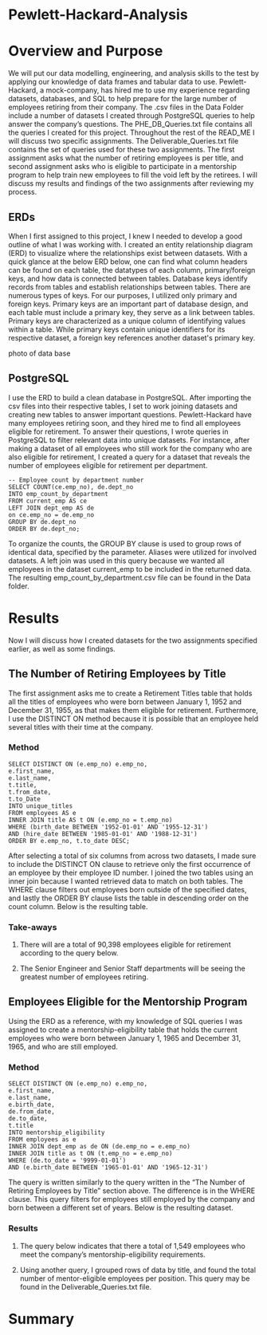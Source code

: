 # Pewlett-Hackard-Analysis

# Overview and Purpose
We will put our data modelling, engineering, and analysis skills to the test by applying our knowledge of data frames and tabular data to use. Pewlett-Hackard, a mock-company, has hired me to use my experience regarding datasets, databases, and SQL to help prepare for the large number of employees retiring from their company. The .csv files in the Data Folder include a number of datasets I created through PostgreSQL queries to help answer the company’s questions. The PHE_DB_Queries.txt file contains all the queries I created for this project. Throughout the rest of the READ_ME I will discuss two specific assignments. The Deliverable_Queries.txt file contains the set of queries used for these two assignments. The first assignment asks what the number of retiring employees is per title, and second assignment asks who is eligible to participate in a mentorship program to help train new employees to fill the void left by the retirees. I will discuss my results and findings of the two assignments after reviewing my process.

## ERDs
When I first assigned to this project, I knew I needed to develop a good outline of what I was working with. I created an entity relationship diagram (ERD) to visualize where the relationships exist between datasets. With a quick glance at the below ERD below, one can find what column headers can be found on each table, the datatypes of each column, primary/foreign keys, and how data is connected between tables. Database keys identify records from tables and establish relationships between tables. There are numerous types of keys. For our purposes, I utilized only primary and foreign keys. Primary keys are an important part of database design, and each table must include a primary key, they serve as a link between tables. Primary keys are characterized as a unique column of identifying values within a table. While primary keys contain unique identifiers for its respective dataset, a foreign key references another dataset's primary key.

photo of data base

## PostgreSQL
I use the ERD to build a clean database in PostgreSQL. After importing the csv files into their respective tables, I set to work joining datasets and creating new tables to answer important questions. Pewlett-Hackard have many employees retiring soon, and they hired me to find all employees eligible for retirement. To answer their questions, I wrote queries in PostgreSQL to filter relevant data into unique datasets. For instance, after making a dataset of all employees who still work for the company who are also eligible for retirement, I created a query for a dataset that reveals the number of employees eligible for retirement per department.

```
-- Employee count by department number
SELECT COUNT(ce.emp_no), de.dept_no
INTO emp_count_by_department
FROM current_emp AS ce
LEFT JOIN dept_emp AS de
on ce.emp_no = de.emp_no
GROUP BY de.dept_no
ORDER BY de.dept_no;
```
To organize the counts, the GROUP BY clause is used to group rows of identical data, specified by the parameter. Aliases were utilized for involved datasets. A left join was used in this query because we wanted all employees in the dataset current_emp to be included in the returned data. The resulting emp_count_by_department.csv file can be found in the Data folder.

# Results

Now I will discuss how I created datasets for the two assignments specified earlier, as well as some findings.

## The Number of Retiring Employees by Title

The first assignment asks me to create a Retirement Titles table that holds all the titles of employees who were born between January 1, 1952 and December 31, 1955, as that makes them eligible for retirement.  Furthermore, I use the DISTINCT ON method because it is possible that an employee held several titles with their time at the company.

### Method

```
SELECT DISTINCT ON (e.emp_no) e.emp_no,
e.first_name,
e.last_name,
t.title,
t.from_date,
t.to_Date
INTO unique_titles
FROM employees AS e
INNER JOIN title AS t ON (e.emp_no = t.emp_no)
WHERE (birth_date BETWEEN '1952-01-01' AND '1955-12-31')
AND (hire_date BETWEEN '1985-01-01' AND '1988-12-31')
ORDER BY e.emp_no, t.to_date DESC;
```

After selecting a total of six columns from across two datasets, I made sure to include the DISTINCT ON clause to retrieve only the first occurrence of an employee by their employee ID number. I joined the two tables using an inner join because I wanted retrieved data to match on both tables. The WHERE clause filters out employees born outside of the specified dates, and lastly the ORDER BY clause lists the table in descending order on the count column. Below is the resulting table.

### Take-aways

1.	There will are a total of 90,398 employees eligible for retirement according to the query below. 
 


2.	The Senior Engineer and Senior Staff departments will be seeing the greatest number of employees retiring. 


## Employees Eligible for the Mentorship Program

Using the ERD as a reference, with my knowledge of SQL queries I was assigned to create a mentorship-eligibility table that holds the current employees who were born between January 1, 1965 and December 31, 1965, and who are still employed.

### Method

```
SELECT DISTINCT ON (e.emp_no) e.emp_no,
e.first_name,
e.last_name,
e.birth_date,
de.from_date,
de.to_date,
t.title
INTO mentorship_eligibility
FROM employees as e
INNER JOIN dept_emp as de ON (de.emp_no = e.emp_no)
INNER JOIN title as t ON (t.emp_no = e.emp_no)
WHERE (de.to_date = '9999-01-01')
AND (e.birth_date BETWEEN '1965-01-01' AND '1965-12-31')
```

The query is written similarly to the query written in the “The Number of Retiring Employees by Title” section above. The difference is in the WHERE clause. This query filters for employees still employed by the company and born between a different set of years. Below is the resulting dataset.

### Results

1.	The query below indicates that there a total of 1,549 employees who meet the company’s mentorship-eligibility requirements.
 



2.	Using another query, I grouped rows of data by title, and found the total number of mentor-eligible employees per position. This query may be found in the Deliverable_Queries.txt file.
 
 
 
# Summary
